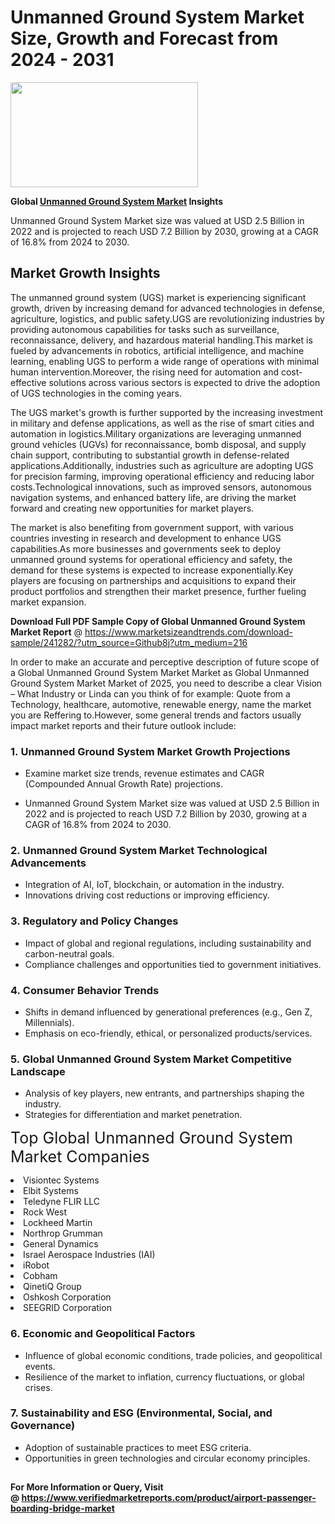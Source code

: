 <H1>Unmanned Ground System Market Size, Growth and Forecast from 2024 - 2031</H1><img class="aligncenter size-medium wp-image-584254" src="https://thirdeyenews.in/wp-content/uploads/2024/09/Global-Market-Research-300x168.jpeg" alt="" width="300" height="168" /><p><strong>Global&nbsp;<a href="https://www.marketsizeandtrends.com/download-sample/241282/?utm_source=Github8j?utm_medium=216">Unmanned Ground System Market</a> Insights</strong></p><p>Unmanned Ground System Market size was valued at USD 2.5 Billion in 2022 and is projected to reach USD 7.2 Billion by 2030, growing at a CAGR of 16.8% from 2024 to 2030.</p><p><h2>Market Growth Insights</h2> <p>The unmanned ground system (UGS) market is experiencing significant growth, driven by increasing demand for advanced technologies in defense, agriculture, logistics, and public safety.UGS are revolutionizing industries by providing autonomous capabilities for tasks such as surveillance, reconnaissance, delivery, and hazardous material handling.This market is fueled by advancements in robotics, artificial intelligence, and machine learning, enabling UGS to perform a wide range of operations with minimal human intervention.Moreover, the rising need for automation and cost-effective solutions across various sectors is expected to drive the adoption of UGS technologies in the coming years.</p> <p>The UGS market's growth is further supported by the increasing investment in military and defense applications, as well as the rise of smart cities and automation in logistics.Military organizations are leveraging unmanned ground vehicles (UGVs) for reconnaissance, bomb disposal, and supply chain support, contributing to substantial growth in defense-related applications.Additionally, industries such as agriculture are adopting UGS for precision farming, improving operational efficiency and reducing labor costs.Technological innovations, such as improved sensors, autonomous navigation systems, and enhanced battery life, are driving the market forward and creating new opportunities for market players.</p> <p>The market is also benefiting from government support, with various countries investing in research and development to enhance UGS capabilities.As more businesses and governments seek to deploy unmanned ground systems for operational efficiency and safety, the demand for these systems is expected to increase exponentially.Key players are focusing on partnerships and acquisitions to expand their product portfolios and strengthen their market presence, further fueling market expansion.</p> <p><span class=""><strong>Download Full PDF Sample Copy of Global Unmanned Ground System Market Report</strong> @ <a href="https://www.marketsizeandtrends.com/download-sample/241282/?utm_source=Github8j?utm_medium=216" target="_blank">https://www.marketsizeandtrends.com/download-sample/241282/?utm_source=Github8j?utm_medium=216</a></span></p><p>In order to make an accurate and perceptive description of future scope of a Global&nbsp;Unmanned Ground System Market Market as Global&nbsp;Unmanned Ground System Market Market of 2025, you need to describe a clear Vision &ndash; What Industry or Linda can you think of for example: Quote from a Technology, healthcare, automotive, renewable energy, name the market you are Reffering to.However, some general trends and factors usually impact market reports and their future outlook include:</p><h3>1.&nbsp;<strong>Unmanned Ground System Market Growth Projections</strong></h3><ul><li>Examine market size trends, revenue estimates and CAGR (Compounded Annual Growth Rate) projections.</li><li><p>Unmanned Ground System Market size was valued at USD 2.5 Billion in 2022 and is projected to reach USD 7.2 Billion by 2030, growing at a CAGR of 16.8% from 2024 to 2030.</p></li></ul><h3>2.&nbsp;<strong>Unmanned Ground System Market Technological Advancements</strong></h3><ul><li>Integration of AI, IoT, blockchain, or automation in the industry.</li><li>Innovations driving cost reductions or improving efficiency.</li></ul><h3>3.&nbsp;<strong>Regulatory and Policy Changes</strong></h3><ul><li>Impact of global and regional regulations, including sustainability and carbon-neutral goals.</li><li>Compliance challenges and opportunities tied to government initiatives.</li></ul><h3>4.&nbsp;<strong>Consumer Behavior Trends</strong></h3><ul><li>Shifts in demand influenced by generational preferences (e.g., Gen Z, Millennials).</li><li>Emphasis on eco-friendly, ethical, or personalized products/services.</li></ul><h3>5.&nbsp;<strong>Global Unmanned Ground System Market Competitive Landscape</strong></h3><ul><li>Analysis of key players, new entrants, and partnerships shaping the industry.</li><li>Strategies for differentiation and market penetration.</li></ul><p data-pm-slice="1 1 []"><span style="color: inherit; font-family: inherit; font-size: 25px;">Top Global Unmanned Ground System Market Companies</span></p><div class="" data-test-id=""><p><li>Visiontec Systems</li><li> Elbit Systems</li><li> Teledyne FLIR LLC</li><li> Rock West</li><li> Lockheed Martin</li><li> Northrop Grumman</li><li> General Dynamics</li><li> Israel Aerospace Industries (IAI)</li><li> iRobot</li><li> Cobham</li><li> QinetiQ Group</li><li> Oshkosh Corporation</li><li> SEEGRID Corporation</li></p></div><h3>6.&nbsp;<strong>Economic and Geopolitical Factors</strong></h3><ul><li>Influence of global economic conditions, trade policies, and geopolitical events.</li><li>Resilience of the market to inflation, currency fluctuations, or global crises.</li></ul><h3>7.&nbsp;<strong>Sustainability and ESG (Environmental, Social, and Governance)</strong></h3><ul><li>Adoption of sustainable practices to meet ESG criteria.</li><li>Opportunities in green technologies and circular economy principles.</li></ul><h2><strong style="font-size: 14px;">For More Information or Query, Visit @&nbsp;</strong><a style="background-color: #ffffff; font-size: 14px;" href="https://www.marketsizeandtrends.com/report/unmanned-ground-system-market/" target="_blank">https://www.verifiedmarketreports.com/product/airport-passenger-boarding-bridge-market</a></h2>